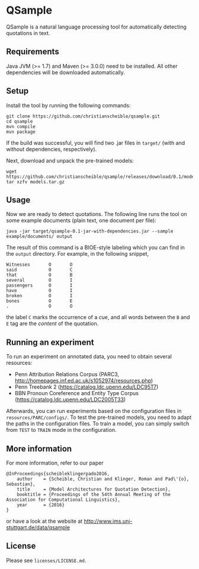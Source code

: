 QSample
=======

QSample is a natural language processing tool for automatically
detecting quotations in text.


Requirements
------------

Java JVM (>= 1.7) and Maven (>= 3.0.0) need to be installed. All other
dependencies will be downloaded automatically.


Setup
--------

Install the tool by running the following commands:

	git clone https://github.com/christianscheible/qsample.git
	cd qsample
	mvn compile
	mvn package
	
If the build was successful, you will find two .jar files in `target/`
(with and without dependencies, respectively).

Next, download and unpack the pre-trained models:

	wget https://github.com/christianscheible/qsample/releases/download/0.1/models.tar.gz
	tar xzfv models.tar.gz


Usage
-----

Now we are ready to detect quotations. The following line runs the tool
on some example documents (plain text, one document per file):

	java -jar target/qsample-0.1-jar-with-dependencies.jar --sample example/documents/ output

The result of this command is a BIOE-style labeling which you can find
in the `output` directory. For example, in the following snippet,

	Witnesses       O       O
	said            O       C
	that            O       B
	several         O       I
	passengers      O       I
	have            O       I
	broken          O       I
	bones           O       E
	.               O       O
	
the label `C` marks the occurrence of a *cue*, and all words between the
`B` and `E` tag are the *content* of the quotation.


Running an experiment
---------------------

To run an experiment on annotated data, you need to obtain several
resources:

* Penn Attribution Relations Corpus (PARC3, http://homepages.inf.ed.ac.uk/s1052974/resources.php)
* Penn Treebank 2 (https://catalog.ldc.upenn.edu/LDC95T7)
* BBN Pronoun Coreference and Entity Type Corpus (https://catalog.ldc.upenn.edu/LDC2005T33)

Afterwards, you can run experiments based on the configuration files in
`resources/PARC/configs/`. To test the pre-trained models, you need to
adapt the paths in the configuration files. To train a model, you can
simply switch from `TEST` to `TRAIN` mode in the configuration.


More information
----------------

For more information, refer to our paper

	@InProceedings{scheibleklingerpado2016,
		author    = {Scheible, Christian and Klinger, Roman and Pad\'{o}, Sebastian},
		title     = {Model Architectures for Quotation Detection},
		booktitle = {Proceedings of the 54th Annual Meeting of the Association for Computational Linguistics},
		year      = {2016}
	}

	
or have a look at the website at http://www.ims.uni-stuttgart.de/data/qsample


License
-------

Please see `licenses/LICENSE.md`.

